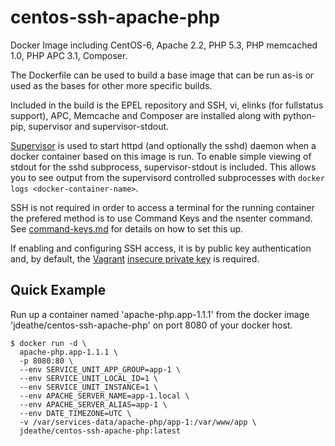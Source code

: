 centos-ssh-apache-php
=====================

Docker Image including CentOS-6, Apache 2.2, PHP 5.3, PHP memcached 1.0, PHP APC 3.1, Composer.

The Dockerfile can be used to build a base image that can be run as-is or used as the bases for other more specific builds.

Included in the build is the EPEL repository and SSH, vi, elinks (for fullstatus support), APC, Memcache and Composer are installed along with python-pip, supervisor and supervisor-stdout.

[Supervisor](http://supervisord.org/) is used to start httpd (and optionally the sshd) daemon when a docker container based on this image is run. To enable simple viewing of stdout for the sshd subprocess, supervisor-stdout is included. This allows you to see output from the supervisord controlled subprocesses with `docker logs <docker-container-name>`.

SSH is not required in order to access a terminal for the running container the prefered method is to use Command Keys and the nsenter command. See [command-keys.md](https://github.com/jdeathe/centos-ssh-apache-php/blob/master/command-keys.md) for details on how to set this up.

If enabling and configuring SSH access, it is by public key authentication and, by default, the [Vagrant](http://www.vagrantup.com/) [insecure private key](https://github.com/mitchellh/vagrant/blob/master/keys/vagrant) is required.

## Quick Example

Run up a container named 'apache-php.app-1.1.1' from the docker image 'jdeathe/centos-ssh-apache-php' on port 8080 of your docker host.

```
$ docker run -d \
  apache-php.app-1.1.1 \
  -p 8080:80 \
  --env SERVICE_UNIT_APP_GROUP=app-1 \
  --env SERVICE_UNIT_LOCAL_ID=1 \
  --env SERVICE_UNIT_INSTANCE=1 \
  --env APACHE_SERVER_NAME=app-1.local \
  --env APACHE_SERVER_ALIAS=app-1 \
  --env DATE_TIMEZONE=UTC \
  -v /var/services-data/apache-php/app-1:/var/www/app \
  jdeathe/centos-ssh-apache-php:latest
```
